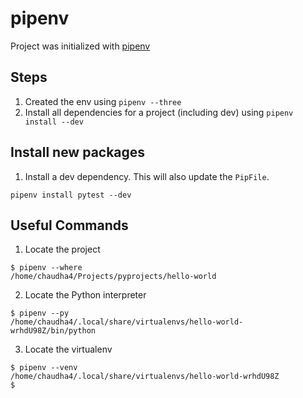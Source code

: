 pipenv
======

Project was initialized with [pipenv](https://pipenv.pypa.io/en/latest/)

## Steps

1. Created the env using `pipenv --three`
1. Install all dependencies for a project (including dev) using `pipenv install --dev`

## Install new packages

1. Install a dev dependency. This will also update the `PipFile`.
```
pipenv install pytest --dev
```

##  Useful Commands

1. Locate the project
```
$ pipenv --where
/home/chaudha4/Projects/pyprojects/hello-world
```
2. Locate the Python interpreter
```
$ pipenv --py
/home/chaudha4/.local/share/virtualenvs/hello-world-wrhdU98Z/bin/python
```
3. Locate the virtualenv
```
$ pipenv --venv
/home/chaudha4/.local/share/virtualenvs/hello-world-wrhdU98Z
$ 
```